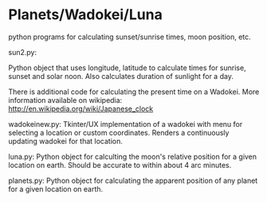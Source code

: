 # Planets/Wadokei/Luna
python programs for calculating sunset/sunrise times, moon position, etc.

sun2.py:

Python object that uses longitude, latitude to calculate times for sunrise, sunset and solar noon. Also calculates duration of sunlight for a day.

There is additional code for calculating the present time on a Wadokei.
More information available on wikipedia:
http://en.wikipedia.org/wiki/Japanese_clock

wadokeinew.py:
Tkinter/UX implementation of a wadokei with menu for selecting a location or custom coordinates. Renders a continuously updating wadokei for that location.

luna.py:
Python object for calculting the moon's relative position for a given location on earth. Should be accurate to within about 4 arc minutes.

planets.py:
Python object for calculating the apparent position of any planet for a given location on earth.

